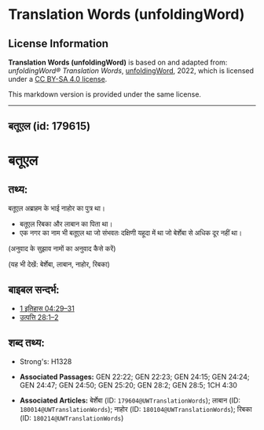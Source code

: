 # Translation Words (unfoldingWord)

## License Information

**Translation Words (unfoldingWord)** is based on and adapted from: _unfoldingWord® Translation Words_, [unfoldingWord](https://unfoldingword.org/utw), 2022, which is licensed under a [CC BY-SA 4.0 license](https://creativecommons.org/licenses/by-sa/4.0/legalcode.en).

This markdown version is provided under the same license.



--------------------------------

## बतूएल (id: 179615)

बतूएल
=====

तथ्य:
-----

बतूएल अब्राहम के भाई नाहोर का पुत्र था।

* बतूएल रिबका और लाबान का पिता था।
* एक नगर का नाम भी बतूएल था जो संभवतः दक्षिणी यहूदा में था जो बेर्शेबा से अधिक दूर नहीं था।

(अनुवाद के सुझाव नामों का अनुवाद कैसे करें)

(यह भी देखें: बेर्शेबा, लाबान, नाहोर, रिबका)

बाइबल सन्दर्भ:
--------------

* [1 इतिहास 04:29–31](https://ref.ly/1Chr0:0)
* [उत्पत्ति 28:1–2](https://ref.ly/Gen28:1-Gen28:2)

शब्द तथ्य:
----------

* Strong's: H1328

* **Associated Passages:** GEN 22:22; GEN 22:23; GEN 24:15; GEN 24:24; GEN 24:47; GEN 24:50; GEN 25:20; GEN 28:2; GEN 28:5; 1CH 4:30
* **Associated Articles:** बेर्शेबा (ID: `179604@UWTranslationWords`); लाबान (ID: `180014@UWTranslationWords`); नाहोर (ID: `180104@UWTranslationWords`); रिबका (ID: `180214@UWTranslationWords`)

